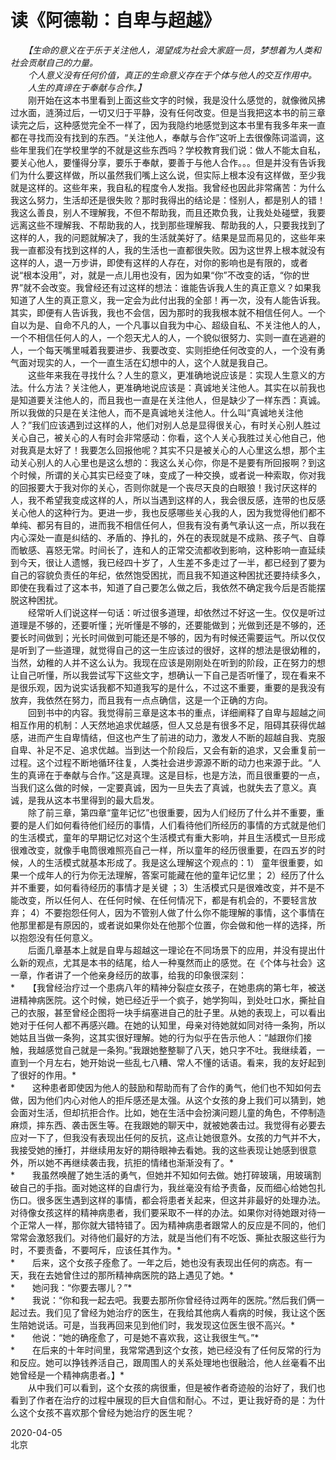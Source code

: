 # 读《阿德勒：自卑与超越》
　　*【生命的意义在于乐于关注他人，渴望成为社会大家庭一员，梦想着为人类和社会贡献自己的力量。*  
　　*个人意义没有任何价值，真正的生命意义存在于个体与他人的交互作用中。*  
　　*人生的真谛在于奉献与合作。】*  
　　刚开始在这本书里看到上面这些文字的时候，我是没什么感觉的，就像微风拂过水面，涟漪过后，一切又归于平静，没有任何改变。但是当我把这本书的前三章读完之后，这种感觉完全不一样了，因为我隐约地感觉到这本书里有我多年来一直都在寻找而没有找到的东西。“关注他人，奉献与合作”这听上去很像陈词滥调，这些年里我们在学校里学的不就是这些东西吗？学校教育我们说：做人不能太自私，要关心他人，要懂得分享，要乐于奉献，要善于与他人合作。。。但是并没有告诉我们为什么要这样做，所以虽然我们嘴上这么说，但实际上根本没有这样做，至少我就是这样的。这些年来，我自私的程度令人发指。我曾经也因此非常痛苦：为什么我这么努力，生活却还是很失败？那时我得出的结论是：怪别人，都是别人的错！我这么善良，别人不理解我，不但不帮助我，而且还欺负我，让我处处碰壁，我要远离这些不理解我、不帮助我的人，找到那些理解我、帮助我的人，只要我找到了这样的人，我的问题就解决了，我的生活就美好了。结果是显而易见的，这些年来我一直都没有找到这样的人，我的生活也一直都很失败。因为这世界上根本就没有这样的人，退一万步讲，即使有这样的人存在，对你的影响也是有限的，或者说“根本没用”，对，就是一点儿用也没有，因为如果“你”不改变的话，“你的世界”就不会改变。我曾经还有过这样的想法：谁能告诉我人生的真正意义？如果我知道了人生的真正意义，我一定会为此付出我的全部！再一次，没有人能告诉我。其实，即便有人告诉我，我也不会信，因为那时的我我根本就不相信任何人。一个自以为是、自命不凡的人，一个凡事以自我为中心、超级自私、不关注他人的人，一个不相信任何人的人，一个怨天尤人的人，一个貌似很努力、实则一直在逃避的人，一个每天嘴里喊着我要进步、我要改变、实则拒绝任何改变的人，一个没有勇气面对现实的人，一个一直生活在幻想中的人，这个人就是我自己。  
　　这些年来我在寻找什么？人生的意义，更准确地说应该是：实现人生意义的方法。什么方法？关注他人，更准确地说应该是：真诚地关注他人。其实在以前我也是知道要关注他人的，而且我也一直是在关注他人，但是缺少了一样东西：真诚。所以我做的只是在关注他人，而不是真诚地关注他人。什么叫“真诚地关注他人？”我们应该遇到过这样的人，他们对别人总是显得很关心，有时关心别人胜过关心自己，被关心的人有时会非常感动：你看，这个人关心我胜过关心他自己，他对我真是太好了！我要怎么回报他呢？其实不只是被关心的人心里这么想，那个主动关心别人的人心里也是这么想的：我这么关心你，你是不是要有所回报啊？到这个时候，所谓的关心其实已经变了味，变成了一种交换，或者说一种索取，你对我的回报要大于我对你的关心，否则你就是一个丧尽天良的白眼狼！我讨厌这样的人，我不希望我变成这样的人，所以当遇到这样的人，我会很反感，连带的也反感关心他人的这种行为。更进一步，我也反感哪些关心我的人，因为我觉得他们都不单纯、都另有目的，进而我不相信任何人，但我有没有勇气承认这一点，所以我在内心深处一直是纠结的、矛盾的、挣扎的，外在的表现就是不成熟、孩子气、自尊而敏感、喜怒无常。时间长了，连和人的正常交流都收到影响，这种影响一直延续到今天，很让人遗憾，我已经四十岁了，人生差不多走过了一半，都已经到了要为自己的容貌负责任的年纪，依然饱受困扰，而且我不知道这种困扰还要持续多久，即使在我看过了这本书，知道了自己要怎么做之后，我依然不确定我今后是否能摆脱这种困扰。  
　　经常听人们说这样一句话：听过很多道理，却依然过不好这一生。仅仅是听过道理是不够的，还要听懂；光听懂是不够的，还要能做到；光做到还是不够的，还要长时间做到；光长时间做到可能还是不够的，因为有时候还需要运气。所以仅仅是听到了一些道理，就觉得自己的这一生应该过的很好，这样的想法是很幼稚的，当然，幼稚的人并不这么认为。我现在应该是刚刚处在听到的阶段，正在努力的想让自己听懂，所以我尝试写下这些文字，想确认一下自己是否听懂了，现在看来不是很乐观，因为说实话我都不知道我写的是什么，不过这不重要，重要的是我没有放弃，我依然在努力，而且我有一点点确信，这是一个正确的方向。  
　　回到书中的内容。我觉得前三章是这本书的重点，详细阐释了自卑与超越之间相互作用的机制：人天然地追求优越感，但人又总是有很多不足，阻碍其获得优越感，进而产生自卑情结，但这也产生了前进的动力，激发人不断的超越自我、克服自卑、补足不足、追求优越。当到达一个阶段后，又会有新的追求，又会重复前一过程。这个过程不断地循环往复，人类社会进步源源不断的动力也来源于此。“人生的真谛在于奉献与合作。”这是真理。这是目标，也是方法，而且很重要的一点，当我们这么做的时候，一定要真诚，因为一旦失去了真诚，也就失去了意义。真诚，是我从这本书里得到的最大启发。  
　　除了前三章，第四章“童年记忆”也很重要，因为人们经历了什么并不重要，重要的是人们如何看待他们经历的事情，人们看待他们所经历的事情的方式就是他们的生活模式，童年的早期记忆对这个生活模式有重大影响，并且生活模式一旦形成很难改变，就像手电筒很难照亮自己一样，所以童年的经历很重要，在四五岁的时候，人的生活模式就基本形成了。我是这么理解这个观点的：1） 童年很重要，如果一个成年人的行为你无法理解，答案可能藏在他的童年记忆里； 2）经历了什么并不重要，如何看待经历的事情才是关键 ；3）生活模式只是很难改变，并不是不能改变，所以任何人、在任何时候、在任何情况下，都是有机会的，不要轻言放弃； 4）不要抱怨任何人，因为不管别人做了什么你不能理解的事情，这个事情在他那里都是有原因的，或者说如果你处在他那个位置，你会做和他一样的选择，所以抱怨没有任何意义。  
　　后面几章基本上就是自卑与超越这一理论在不同场景下的应用，并没有提出什么新的观点，尤其是本书的结尾，给人一种戛然而止的感觉。在《个体与社会》这一章，作者讲了一个他亲身经历的故事，给我的印象很深刻：  
*　　【我曾经治疗过一个患病八年的精神分裂症女孩子，在她患病的第七年，被送进精神病医院。这个时候，她已经近乎一个疯子，她学狗叫，到处吐口水，撕扯自己的衣服，甚至曾经企图将一块手绢塞进自己的肚子里。从她的表现上，可以看出她对于任何人都不再感兴趣。在她的认知里，母亲对待她就如同对待一条狗，所以她姑且当做一条狗，这其实很好理解。她的行为似乎在告示他人：“越跟你们接触，我越感觉自己就是一条狗。”我跟她整整聊了八天，她只字不吐。我继续着，一直到一个月左右，她开始说一些乱七八糟、常人不懂的话语。看来，我的友好起到了很好的作用。*  
*　　这种患者即使因为他人的鼓励和帮助而有了合作的勇气，他们也不知如何去做，因为他们内心对他人的拒斥感还是太强。从这个女孩的身上我们可以猜到，她会面对生活，但却抗拒合作。比如，她在生活中会扮演问题儿童的角色，不停制造麻烦，摔东西、袭击医生等。在我跟她的聊天中，就被她袭击过。我觉得有必要去应对一下了，但我没有表现出任何的反抗，这点让她很意外。女孩的力气并不大，我接受她的捶打，并继续用友好的期待眼神去看她。我的这些表现让她感到很意外，所以她不再继续袭击我，抗拒的情绪也渐渐没有了。*  
*　　我虽然唤醒了她生活的勇气，但她并不知如何去做。她打碎玻璃，用玻璃割破自己的手指。面对她这样的自虐行为，我丝毫没有给予责备，反而细心给她包扎伤口。很多医生遇到这样的事情，都会将患者关起来，但这并非最好的处理办法。对待像女孩这样的精神病患者，我们要采取不一样的办法。如果你对待她跟对待一个正常人一样，那你就大错特错了。因为精神病患者跟常人的反应是不同的，他们常常会激怒我们。对待他们最好的方法，就是当他们有不吃饭、撕扯衣服这些行为时，不要责备，不要呵斥，应该任其作为。*  
*　　后来，这个女孩子痊愈了。一年之后，她也没有表现出任何的病态。有一天，我在去她曾住过的那所精神病医院的路上遇见了她。*  
*　　她问我：“你要去哪儿？”*  
*　　我说：“你和我一起去吧。我要去那所你曾经待过两年的医院。”然后我们俩一起过去。我们见了曾经为她治疗的医生，在我给其他病人看病的时候，我让这个医生陪她说话。可是，当我再回来见到他们时，我发现这位医生很不高兴。*  
*　　他说：“她的确痊愈了，可是她不喜欢我，这让我很生气。”*  
*　　在后来的十年时间里，我常常遇到这个女孩，她已经没有了任何反常的行为和反应。她可以挣钱养活自己，跟周围人的关系处理地也很融洽，他人丝毫看不出她曾经是一个精神病患者。】*  
　　从中我们可以看到，这个女孩的病很重，但是被作者奇迹般的治好了，我们也看到了作者在治疗的过程中展现的巨大自信和耐心。不过，更让我好奇的是：为什么这个女孩不喜欢那个曾经为她治疗的医生呢？

2020-04-05  
北京
